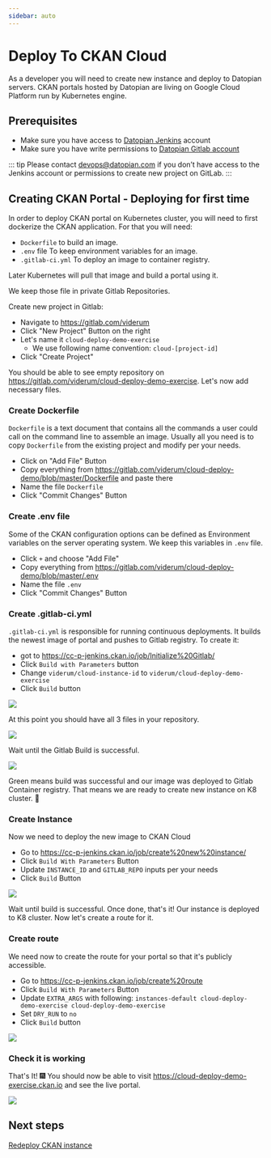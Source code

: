 ```yaml
---
sidebar: auto
---
```


# Deploy To CKAN Cloud

As a developer you will need to create new instance and deploy to Datopian servers. CKAN portals hosted by Datopian are living on Google Cloud Platform run by Kubernetes engine.

## Prerequisites

- Make sure you have access to [Datopian Jenkins](https://cc-p-jenkins.ckan.io/) account
- Make sure you have write permissions to [Datopian Gitlab account](https://gitlab.com/viderum)

::: tip
Please contact devops@datopian.com if you don’t have access to the Jenkins account or permissions to create new project on GitLab.
:::

## Creating CKAN Portal - Deploying for first time

In order to deploy CKAN portal on Kubernetes cluster, you will need to first dockerize the CKAN application. For that you will need:

- `Dockerfile` to build an image.
- `.env` file To keep environment variables for an image.
- `.gitlab-ci.yml` To deploy an image to container registry.

Later Kubernetes will pull that image and build a portal using it.

We keep those file in private Gitlab Repositories.

Create new project in Gitlab:

- Navigate to https://gitlab.com/viderum
- Click "New Project" Button on the right
- Let's name it `cloud-deploy-demo-exercise`
  - We use following name convention: `cloud-[project-id]`
- Click "Create Project"

You should be able to see empty repository on https://gitlab.com/viderum/cloud-deploy-demo-exercise. Let's now add necessary files.

### Create Dockerfile

`Dockerfile` is a text document that contains all the commands a user could call on the command line to assemble an image. Usually all you need is to copy `Dockerfile` from the existing project and modify per your needs.

- Click on "Add File" Button
- Copy everything from https://gitlab.com/viderum/cloud-deploy-demo/blob/master/Dockerfile and paste there
- Name the file `Dockerfile`
- Click "Commit Changes" Button

### Create .env file

Some of the CKAN configuration options can be defined as Environment variables on the server operating system. We keep this variables in `.env` file.

- Click `+` and choose "Add File"
- Copy everything from https://gitlab.com/viderum/cloud-deploy-demo/blob/master/.env
- Name the file `.env`
- Click "Commit Changes" Button

### Create .gitlab-ci.yml

`.gitlab-ci.yml` is responsible for running continuous deployments. It builds the newest image of portal and pushes to Gitlab registry. To create it:

- got to https://cc-p-jenkins.ckan.io/job/Initialize%20Gitlab/
- Click `Build with Parameters` button
- Change `viderum/cloud-instance-id` to `viderum/cloud-deploy-demo-exercise`
- Click `Build` button

![](https://i.imgur.com/9xGKXOd.png)

At this point you should have all 3 files in your repository.

![](https://i.imgur.com/15leOnP.png)

Wait until the Gitlab Build is successful.

![](https://i.imgur.com/cVopL51.png)

Green means build was successful and our image was deployed to Gitlab Container registry. That means we are ready to create new instance on K8 cluster. :rocket:

### Create Instance

Now we need to deploy the new image to CKAN Cloud

- Go to https://cc-p-jenkins.ckan.io/job/create%20new%20instance/
- Click `Build With Parameters` Button
- Update `INSTANCE_ID` and `GITLAB_REPO` inputs per your needs
- Click `Build` Button

![](https://i.imgur.com/0Dwzvct.png)

Wait until build is successful. Once done, that's it! Our instance is deployed to K8 cluster. Now let's create a route for it.

### Create route

We need now to create the route for your portal so that it's publicly accessible.

- Go to https://cc-p-jenkins.ckan.io/job/create%20route
- Click `Build With Parameters` Button
- Update `EXTRA_ARGS` with following: `instances-default cloud-deploy-demo-exercise cloud-deploy-demo-exercise`
- Set `DRY_RUN` to `no`
- Click `Build` button

![](https://i.imgur.com/lZWoB4Q.png)

### Check it is working

That's It! :fireworks: You should now be able to visit https://cloud-deploy-demo-exercise.ckan.io and see the live portal.

![](https://i.imgur.com/qk8j15Z.png)

## Next steps

[Redeploy CKAN instance](/deploy/redeploy)
